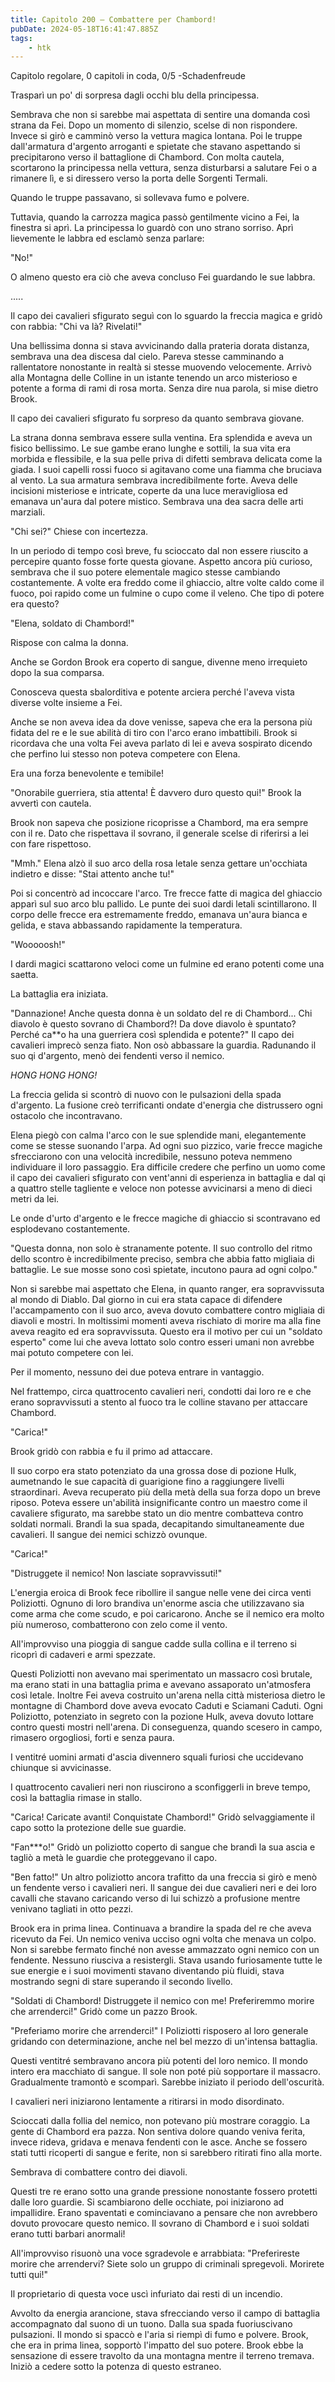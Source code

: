```yaml
---
title: Capitolo 200 – Combattere per Chambord!
pubDate: 2024-05-18T16:41:47.885Z
tags:
    - htk
---
```


Capitolo regolare,
0 capitoli in coda, 0/5
-Schadenfreude

Trasparì un po' di sorpresa dagli occhi blu della principessa.

Sembrava che non si sarebbe mai aspettata di sentire una domanda così strana da Fei. Dopo un momento di silenzio, scelse di non rispondere. Invece si girò e camminò verso la vettura magica lontana.
Poi le truppe dall'armatura d'argento arroganti e spietate che stavano aspettando si precipitarono verso il battaglione di Chambord. Con molta cautela, scortarono la principessa nella vettura, senza disturbarsi a salutare Fei o a rimanere lì, e si diressero verso la porta delle Sorgenti Termali.

Quando le truppe passavano, si sollevava fumo e polvere.

Tuttavia, quando la carrozza magica passò gentilmente vicino a Fei, la finestra si aprì. La principessa lo guardò con uno strano sorriso. Aprì lievemente le labbra ed esclamò senza parlare:

"No!"

O almeno questo era ciò che aveva concluso Fei guardando le sue labbra.

.....

Il capo dei cavalieri sfigurato seguì con lo sguardo la freccia magica e gridò con rabbia: "Chi va là? Rivelati!"

Una bellissima donna si stava avvicinando dalla prateria dorata distanza, sembrava una dea discesa dal cielo. Pareva stesse camminando a rallentatore nonostante in realtà si stesse muovendo velocemente. Arrivò alla Montagna delle Colline in un istante tenendo un arco misterioso e potente a forma di rami di rosa morta. Senza dire nua parola, si mise dietro Brook.

Il capo dei cavalieri sfigurato fu sorpreso da quanto sembrava giovane.

La strana donna sembrava essere sulla ventina. Era splendida e aveva un fisico bellissimo. Le sue gambe erano lunghe e sottili, la sua vita era morbida e flessibile, e la sua pelle priva di difetti sembrava delicata come la giada. I suoi capelli rossi fuoco si agitavano come una fiamma che bruciava al vento. La sua armatura sembrava incredibilmente forte. Aveva delle incisioni misteriose e intricate, coperte da una luce meravigliosa ed emanava un'aura dal potere mistico. Sembrava una dea sacra delle arti marziali.

"Chi sei?" Chiese con incertezza.

In un periodo di tempo così breve, fu scioccato dal non essere riuscito a percepire quanto fosse forte questa giovane. Aspetto ancora più curioso, sembrava che il suo potere elementale magico stesse cambiando costantemente. A volte era freddo come il ghiaccio, altre volte caldo come il fuoco, poi rapido come un fulmine o cupo come il veleno. Che tipo di potere era questo?

"Elena, soldato di Chambord!"

Rispose con calma la donna.

Anche se Gordon Brook era coperto di sangue, divenne meno irrequieto dopo la sua comparsa.

Conosceva questa sbalorditiva e potente arciera perché l'aveva vista diverse volte insieme a Fei.

Anche se non aveva idea da dove venisse, sapeva che era la persona più fidata del re e le sue abilità di tiro con l'arco erano imbattibili. Brook si ricordava che una volta Fei aveva parlato di lei e aveva sospirato dicendo che perfino lui stesso non poteva competere con Elena.

Era una forza benevolente e temibile!

"Onorabile guerriera, stia attenta! È davvero duro questo qui!" Brook la avvertì con cautela.

Brook non sapeva che posizione ricoprisse a Chambord, ma era sempre con il re. Dato che rispettava il sovrano, il generale scelse di riferirsi a lei con fare rispettoso.

"Mmh." Elena alzò il suo arco della rosa letale senza gettare un'occhiata indietro e disse: "Stai attento anche tu!"

Poi si concentrò ad incoccare l'arco. Tre frecce fatte di magica del ghiaccio apparì sul suo arco blu pallido. Le punte dei suoi dardi letali scintillarono. Il corpo delle frecce era estremamente freddo, emanava un'aura bianca e gelida, e stava abbassando rapidamente la temperatura.

"Wooooosh!"

I dardi magici scattarono veloci come un fulmine ed erano potenti come una saetta.

La battaglia era iniziata.

"Dannazione! Anche questa donna è un soldato del re di Chambord... Chi diavolo è questo sovrano di Chambord?! Da dove diavolo è spuntato? Perché ca**o ha una guerriera così splendida e potente?" Il capo dei cavalieri imprecò senza fiato. Non osò abbassare la guardia. Radunando il suo qi d'argento, menò dei fendenti verso il nemico.

<em>HONG HONG HONG!</em>

La freccia gelida si scontrò di nuovo con le pulsazioni della spada d'argento. La fusione creò terrificanti ondate d'energia che distrussero ogni ostacolo che incontravano.

Elena piegò con calma l'arco con le sue splendide mani, elegantemente come se stesse suonando l'arpa. Ad ogni suo pizzico, varie frecce magiche sfrecciarono con una velocità incredibile, nessuno poteva nemmeno individuare il loro passaggio. Era difficile credere che perfino un uomo come il capo dei cavalieri sfigurato con vent'anni di esperienza in battaglia e dal qi a quattro stelle tagliente e veloce non potesse avvicinarsi a meno di dieci metri da lei.

Le onde d'urto d'argento e le frecce magiche di ghiaccio si scontravano ed esplodevano costantemente.

"Questa donna, non solo è stranamente potente. Il suo controllo del ritmo dello scontro è incredibilmente preciso, sembra che abbia fatto migliaia di battaglie. Le sue mosse sono così spietate, incutono paura ad ogni colpo."

Non si sarebbe mai aspettato che Elena, in quanto ranger, era sopravvissuta al mondo di Diablo. Dal giorno in cui era stata capace di difendere l'accampamento con il suo arco, aveva dovuto combattere contro migliaia di diavoli e mostri. In moltissimi momenti aveva rischiato di morire ma alla fine aveva reagito ed era sopravvissuta. Questo era il motivo per cui un "soldato esperto" come lui che aveva lottato solo contro esseri umani non avrebbe mai potuto competere con lei.

Per il momento, nessuno dei due poteva entrare in vantaggio.

Nel frattempo, circa quattrocento cavalieri neri, condotti dai loro re e che erano sopravvissuti a stento al fuoco tra le colline stavano per attaccare Chambord.

"Carica!"

Brook gridò con rabbia e fu il primo ad attaccare.

Il suo corpo era stato potenziato da una grossa dose di pozione Hulk, aumetnando le sue capacità di guarigione fino a raggiungere livelli straordinari. Aveva recuperato più della metà della sua forza dopo un breve riposo. Poteva essere un'abilità insignificante contro un maestro come il cavaliere sfigurato, ma sarebbe stato un dio mentre combatteva contro soldati normali. Brandì la sua spada, decapitando simultaneamente due cavalieri. Il sangue dei nemici schizzò ovunque.

"Carica!"

"Distruggete il nemico! Non lasciate sopravvissuti!"

L'energia eroica di Brook fece ribollire il sangue nelle vene dei circa venti Poliziotti. Ognuno di loro brandiva un'enorme ascia che utilizzavano sia come arma che come scudo, e poi caricarono. Anche se il nemico era molto più numeroso, combatterono con zelo come il vento.

All'improvviso una pioggia di sangue cadde sulla collina e il terreno si ricoprì di cadaveri e armi spezzate.

Questi Poliziotti non avevano mai sperimentato un massacro così brutale, ma erano stati in una battaglia prima e avevano assaporato un'atmosfera così letale. Inoltre Fei aveva costruito un'arena nella città misteriosa dietro le montagne di Chambord dove aveva evocato Caduti e Sciamani Caduti. Ogni Poliziotto, potenziato in segreto con la pozione Hulk, aveva dovuto lottare contro questi mostri nell'arena. Di conseguenza, quando scesero in campo, rimasero orgogliosi, forti e senza paura.

I ventitré uomini armati d'ascia divennero squali furiosi che uccidevano chiunque si avvicinasse.

I quattrocento cavalieri neri non riuscirono a sconfiggerli in breve tempo, così la battaglia rimase in stallo.

"Carica! Caricate avanti! Conquistate Chambord!" Gridò selvaggiamente il capo sotto la protezione delle sue guardie.

"Fan***o!" Gridò un poliziotto coperto di sangue che brandì la sua ascia e tagliò a metà le guardie che proteggevano il capo.

"Ben fatto!" Un altro poliziotto ancora trafitto da una freccia si girò e menò un fendente verso i cavalieri neri. Il sangue dei due cavalieri neri e dei loro cavalli che stavano caricando verso di lui schizzò a profusione mentre venivano tagliati in otto pezzi.

Brook era in prima linea. Continuava a brandire la spada del re che aveva ricevuto da Fei. Un nemico veniva ucciso ogni volta che menava un colpo. Non si sarebbe fermato finché non avesse ammazzato ogni nemico con un fendente. Nessuno riusciva a resistergli. Stava usando furiosamente tutte le sue energie e i suoi movimenti stavano diventando più fluidi, stava mostrando segni di stare superando il secondo livello.

"Soldati di Chambord! Distruggete il nemico con me! Preferiremmo morire che arrenderci!" Gridò come un pazzo Brook.

"Preferiamo morire che arrenderci!" I Poliziotti risposero al loro generale gridando con determinazione, anche nel bel mezzo di un'intensa battaglia.

Questi ventitré sembravano ancora più potenti del loro nemico. Il mondo intero era macchiato di sangue. Il sole non poté più sopportare il massacro. Gradualmente tramontò e scomparì. Sarebbe iniziato il periodo dell'oscurità.

I cavalieri neri iniziarono lentamente a ritirarsi in modo disordinato.


Scioccati dalla follia del nemico, non potevano più mostrare coraggio. La gente di Chambord era pazza. Non sentiva dolore quando veniva ferita, invece rideva, gridava e menava fendenti con le asce. Anche se fossero stati tutti ricoperti di sangue e ferite, non si sarebbero ritirati fino alla morte.

Sembrava di combattere contro dei diavoli.

Questi tre re erano sotto una grande pressione nonostante fossero protetti dalle loro guardie. Si scambiarono delle occhiate, poi iniziarono ad impallidire. Erano spaventati e cominciavano a pensare che non avrebbero dovuto provocare questo nemico. Il sovrano di Chambord e i suoi soldati erano tutti barbari anormali!

All'improvviso risuonò una voce sgradevole e arrabbiata: "Preferireste morire che arrendervi? Siete solo un gruppo di criminali spregevoli. Morirete tutti qui!"

Il proprietario di questa voce uscì infuriato dai resti di un incendio.

Avvolto da energia arancione, stava sfrecciando verso il campo di battaglia accompagnato dal suono di un tuono. Dalla sua spada fuoriuscivano pulsazioni. Il mondo si spaccò e l'aria si riempì di fumo e polvere. Brook, che era in prima linea, sopportò l'impatto del suo potere. Brook ebbe la sensazione di essere travolto da una montagna mentre il terreno tremava. Iniziò a cedere sotto la potenza di questo estraneo.



